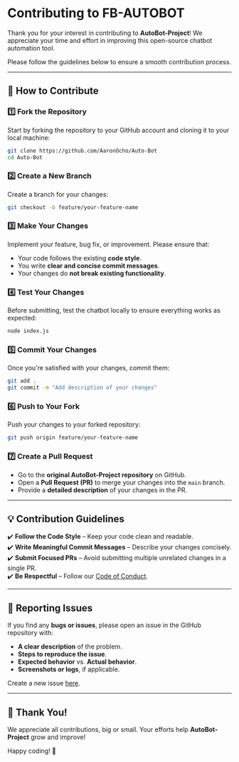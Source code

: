 # Contributing to FB-AUTOBOT

Thank you for your interest in contributing to **AutoBot-Project**! We appreciate your time and effort in improving this open-source chatbot automation tool.  

Please follow the guidelines below to ensure a smooth contribution process.  

---

## 📌 How to Contribute  

### 1️⃣ **Fork the Repository**  
Start by forking the repository to your GitHub account and cloning it to your local machine:  
```bash
git clone https://github.com/AaronOcho/Auto-Bot
cd Auto-Bot
```

### 2️⃣ **Create a New Branch**  
Create a branch for your changes:  
```bash
git checkout -b feature/your-feature-name
```

### 3️⃣ **Make Your Changes**  
Implement your feature, bug fix, or improvement. Please ensure that:  
- Your code follows the existing **code style**.  
- You write **clear and concise commit messages**.  
- Your changes do **not break existing functionality**.  

### 4️⃣ **Test Your Changes**  
Before submitting, test the chatbot locally to ensure everything works as expected:  
```bash
node index.js
```

### 5️⃣ **Commit Your Changes**  
Once you're satisfied with your changes, commit them:  
```bash
git add .
git commit -m "Add description of your changes"
```

### 6️⃣ **Push to Your Fork**  
Push your changes to your forked repository:  
```bash
git push origin feature/your-feature-name
```

### 7️⃣ **Create a Pull Request**  
- Go to the **original AutoBot-Project repository** on GitHub.  
- Open a **Pull Request (PR)** to merge your changes into the `main` branch.  
- Provide a **detailed description** of your changes in the PR.  

---

## 💡 Contribution Guidelines  

✔️ **Follow the Code Style** – Keep your code clean and readable.  
✔️ **Write Meaningful Commit Messages** – Describe your changes concisely.  
✔️ **Submit Focused PRs** – Avoid submitting multiple unrelated changes in a single PR.  
✔️ **Be Respectful** – Follow our [Code of Conduct](CODE_OF_CONDUCT.md).  

---

## 🐛 Reporting Issues  

If you find any **bugs or issues**, please open an issue in the GitHub repository with:  
- **A clear description** of the problem.  
- **Steps to reproduce the issue**.  
- **Expected behavior** vs. **Actual behavior**.  
- **Screenshots or logs**, if applicable.  

Create a new issue [here](https://github.com/your-repo/Auto-Bot/issues).  

---

## 🎉 Thank You!  

We appreciate all contributions, big or small. Your efforts help **AutoBot-Project** grow and improve!  

Happy coding! 🚀
